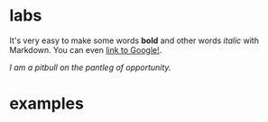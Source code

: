 # labs
It's very easy to make some words **bold** and other words *italic* with Markdown. You can even [link to Google!](http://google.com).

*I am a pitbull on the pantleg of opportunity.*
# examples
